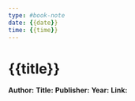 ```yaml
---
type: #book-note
date: {{date}}
time: {{time}}
---
```


# {{title}}

**Author:**
**Title:**
**Publisher:**
**Year:**
**Link:**

